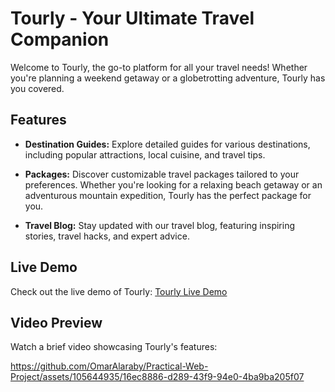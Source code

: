 # Tourly - Your Ultimate Travel Companion

Welcome to Tourly, the go-to platform for all your travel needs! Whether you're planning a weekend getaway or a globetrotting adventure, Tourly has you covered.

## Features

- **Destination Guides:** Explore detailed guides for various destinations, including popular attractions, local cuisine, and travel tips.

- **Packages:** Discover customizable travel packages tailored to your preferences. Whether you're looking for a relaxing beach getaway or an adventurous mountain expedition, Tourly has the perfect package for you.

- **Travel Blog:** Stay updated with our travel blog, featuring inspiring stories, travel hacks, and expert advice.

## Live Demo

Check out the live demo of Tourly: [Tourly Live Demo](https://zyadelnaghy.github.io/Practical-Web-Project/HTML/home.html)

## Video Preview

Watch a brief video showcasing Tourly's features:

https://github.com/OmarAlaraby/Practical-Web-Project/assets/105644935/16ec8886-d289-43f9-94e0-4ba9ba205f07
